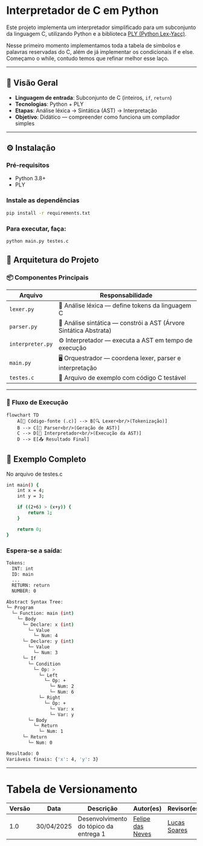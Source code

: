 # Interpretador de C em Python

Este projeto implementa um interpretador simplificado para um subconjunto da linguagem C, utilizando Python e a biblioteca [PLY (Python Lex-Yacc)](http://www.dabeaz.com/ply/).

Nesse primeiro momento implementamos toda a tabela de simbolos e palavras reservadas do C, além de já implementar os condicionais if e else. Começamo o while, contudo temos que refinar melhor esse laço.

---

## 📌 Visão Geral

- **Linguagem de entrada**: Subconjunto de C (inteiros, `if`, `return`)
- **Tecnologias**: Python + PLY
- **Etapas**: Análise léxica → Sintática (AST) → Interpretação
- **Objetivo**: Didático — compreender como funciona um compilador simples

---

## ⚙️ Instalação

### Pré-requisitos

- Python 3.8+
- PLY

### Instale as dependências

```bash
pip install -r requirements.txt

```

### Para executar, faça:

```bash
python main.py testes.c

```

## 🧱 Arquitetura do Projeto

### 📦 Componentes Principais

| Arquivo          | Responsabilidade                                        |
|------------------|----------------------------------------------------------|
| `lexer.py`       | 🧪 Análise léxica — define tokens da linguagem C         |
| `parser.py`      | 🧠 Análise sintática — constrói a AST (Árvore Sintática Abstrata) |
| `interpreter.py` | ⚙️ Interpretador — executa a AST em tempo de execução    |
| `main.py`        | 🖥️ Orquestrador — coordena lexer, parser e interpretação |
| `testes.c`       | 🧾 Arquivo de exemplo com código C testável              |

---

### 🔁 Fluxo de Execução

```mermaid
flowchart TD
    A[📄 Código-fonte (.c)] --> B[🔍 Lexer<br/>(Tokenização)]
    B --> C[🧩 Parser<br/>(Geração de AST)]
    C --> D[🧮 Interpretador<br/>(Execução da AST)]
    D --> E[📤 Resultado Final]
```

## 📂 Exemplo Completo

No arquivo de testes.c
  
```bash
int main() {
    int x = 4;
    int y = 3;

    if ((2+6) > (x+y)) {
        return 1;
    }

    return 0;
}
```
### Espera-se a saída:

```bash
Tokens:
  INT: int
  ID: main
  ...
  RETURN: return
  NUMBER: 0

Abstract Syntax Tree:
└─ Program
  └─ Function: main (int)
    └─ Body
      └─ Declare: x (int)
        └─ Value
          └─ Num: 4
      └─ Declare: y (int)
        └─ Value
          └─ Num: 3
      └─ If
        └─ Condition
          └─ Op: >
            └─ Left
              └─ Op: +
                └─ Num: 2
                └─ Num: 6
            └─ Right
              └─ Op: +
                └─ Var: x
                └─ Var: y
        └─ Body
          └─ Return
            └─ Num: 1
      └─ Return
        └─ Num: 0

Resultado: 0
Variáveis finais: {'x': 4, 'y': 3}

```

---
# Tabela de Versionamento 

| Versão | Data       | Descrição                           | Autor(es) | Revisor(es) |
|--------|------------|-------------------------------------|-----------|-------------|
| 1.0    | 30/04/2025 | Desenvolvimento do tópico da entrega 1        | [Felipe das Neves](https://github.com/FelipeFreire-gf) | [Lucas Soares](https://github.com/lucaaassb) |